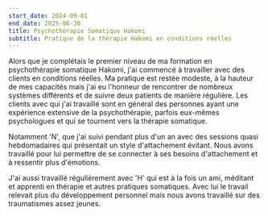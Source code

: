```yaml
---
start_date: 2024-09-01
end_date: 2025-06-30
title: Psychothérapie Somatique Hakomi
subtitle: Pratique de la thérapie Hakomi en conditions réelles
---
```

Alors que je complétais le premier niveau de ma formation en psychothérapie somatique Hakomi, j'ai commencé à travailler avec des clients en conditions réelles. Ma pratique est restée modeste, à la hauteur de mes capacités mais j'ai eu l'honneur de rencontrer de nombreux systèmes différents et de suivre deux patients de manière régulière. Les clients avec qui j'ai travaillé sont en général des personnes ayant une expérience extensive de la psychothérapie, parfois eux-mêmes psychologues et qui se tournent vers la thérapie somatique.

Notamment 'N', que j'ai suivi pendant plus d'un an avec des sessions quasi hebdomadaires qui présentait un style d'attachement évitant. Nous avons travaillé pour lui permettre de se connecter à ses besoins d'attachement et à ressentir plus d'émotions.

J'ai aussi travaillé régulièrement avec 'H' qui est à la fois un ami, méditant et apprenti en thérapie et autres pratiques somatiques. Avec lui le travail relevait plus du développement personnel mais nous avons travaillé sur des traumatismes assez jeunes.